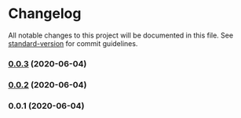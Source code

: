 # Changelog

All notable changes to this project will be documented in this file. See [standard-version](https://github.com/conventional-changelog/standard-version) for commit guidelines.

### [0.0.3](https://github.com/841660202/git-flow/compare/v0.0.2...v0.0.3) (2020-06-04)

### [0.0.2](https://github.com/841660202/git-flow/compare/v0.0.1...v0.0.2) (2020-06-04)

### 0.0.1 (2020-06-04)
